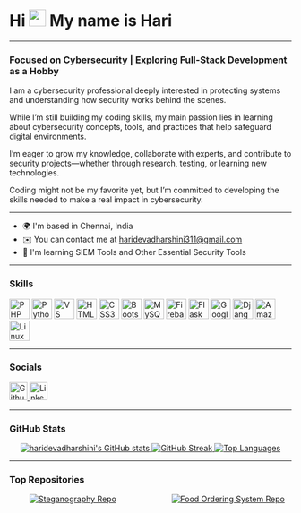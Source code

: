 # Hi <img src="https://user-images.githubusercontent.com/18350557/176309783-0785949b-9127-417c-8b55-ab5a4333674e.gif" width="30px" alt="wave"/> My name is Hari

---

### Focused on Cybersecurity | Exploring Full-Stack Development as a Hobby

I am a cybersecurity professional deeply interested in protecting systems and understanding how security works behind the scenes.

While I’m still building my coding skills, my main passion lies in learning about cybersecurity concepts, tools, and practices that help safeguard digital environments.

I’m eager to grow my knowledge, collaborate with experts, and contribute to security projects—whether through research, testing, or learning new technologies.

Coding might not be my favorite yet, but I’m committed to developing the skills needed to make a real impact in cybersecurity.

---

- 🌍 I'm based in Chennai, India  
- ✉️ You can contact me at [haridevadharshini311@gmail.com](mailto:haridevadharshini311@gmail.com)  
- 🧠 I'm learning SIEM Tools and Other Essential Security Tools  

---

### Skills

<p align="left">
  <a href="https://www.php.net/" target="_blank" rel="noreferrer"><img src="https://raw.githubusercontent.com/danielcranney/readme-generator/main/public/icons/skills/php-colored.svg" width="36" height="36" alt="PHP" title="PHP"/></a>
  <a href="https://www.python.org/" target="_blank" rel="noreferrer"><img src="https://raw.githubusercontent.com/danielcranney/readme-generator/main/public/icons/skills/python-colored.svg" width="36" height="36" alt="Python" title="Python"/></a>
  <a href="https://code.visualstudio.com/" target="_blank" rel="noreferrer"><img src="https://raw.githubusercontent.com/danielcranney/readme-generator/main/public/icons/skills/visualstudiocode-colored.svg" width="36" height="36" alt="VS Code" title="VS Code"/></a>
  <a href="https://developer.mozilla.org/en-US/docs/Glossary/HTML5" target="_blank" rel="noreferrer"><img src="https://raw.githubusercontent.com/danielcranney/readme-generator/main/public/icons/skills/html5-colored.svg" width="36" height="36" alt="HTML5" title="HTML5"/></a>
  <a href="https://www.w3.org/TR/CSS/#css" target="_blank" rel="noreferrer"><img src="https://raw.githubusercontent.com/danielcranney/readme-generator/main/public/icons/skills/css3-colored.svg" width="36" height="36" alt="CSS3" title="CSS3"/></a>
  <a href="https://getbootstrap.com/" target="_blank" rel="noreferrer"><img src="https://raw.githubusercontent.com/danielcranney/readme-generator/main/public/icons/skills/bootstrap-colored.svg" width="36" height="36" alt="Bootstrap" title="Bootstrap"/></a>
  <a href="https://www.mysql.com/" target="_blank" rel="noreferrer"><img src="https://raw.githubusercontent.com/danielcranney/readme-generator/main/public/icons/skills/mysql-colored.svg" width="36" height="36" alt="MySQL" title="MySQL"/></a>
  <a href="https://firebase.google.com/" target="_blank" rel="noreferrer"><img src="https://raw.githubusercontent.com/danielcranney/readme-generator/main/public/icons/skills/firebase-colored.svg" width="36" height="36" alt="Firebase" title="Firebase"/></a>
  <a href="https://flask.palletsprojects.com/en/3.0.x/" target="_blank" rel="noreferrer"><img src="https://raw.githubusercontent.com/danielcranney/readme-generator/main/public/icons/skills/flask-colored.svg" width="36" height="36" alt="Flask" title="Flask"/></a>
  <a href="https://cloud.google.com/" target="_blank" rel="noreferrer"><img src="https://raw.githubusercontent.com/danielcranney/readme-generator/main/public/icons/skills/googlecloud-colored.svg" width="36" height="36" alt="Google Cloud" title="Google Cloud"/></a>
  <a href="https://www.djangoproject.com/" target="_blank" rel="noreferrer"><img src="https://raw.githubusercontent.com/danielcranney/readme-generator/main/public/icons/skills/django-colored.svg" width="36" height="36" alt="Django" title="Django"/></a>
  <a href="https://aws.amazon.com" target="_blank" rel="noreferrer"><img src="https://raw.githubusercontent.com/danielcranney/readme-generator/main/public/icons/skills/skills/aws-colored.svg" width="36" height="36" alt="Amazon Web Services" title="Amazon Web Services"/></a>
  <a href="https://www.linux.org" target="_blank" rel="noreferrer"><img src="https://raw.githubusercontent.com/danielcranney/readme-generator/main/public/icons/skills/linux-colored.svg" width="36" height="36" alt="Linux" title="Linux"/></a>
</p>

---

### Socials

<p align="left">
  <a href="https://github.com/haridevadharshini" target="_blank" rel="noreferrer">
    <picture>
      <source media="(prefers-color-scheme: dark)" srcset="https://raw.githubusercontent.com/danielcranney/readme-generator/main/public/icons/socials/github-dark.svg" />
      <source media="(prefers-color-scheme: light)" srcset="https://raw.githubusercontent.com/danielcranney/readme-generator/main/public/icons/socials/github.svg" />
      <img src="https://raw.githubusercontent.com/danielcranney/readme-generator/main/public/icons/socials/github.svg" width="32" height="32" alt="Github" title="Github" />
    </picture>
  </a>
  <a href="https://linkedin.com/in/haridevadharshini3" target="_blank" rel="noreferrer">
    <picture>
      <source media="(prefers-color-scheme: dark)" srcset="https://raw.githubusercontent.com/danielcranney/readme-generator/main/public/icons/socials/linkedin-dark.svg" />
      <source media="(prefers-color-scheme: light)" srcset="https://raw.githubusercontent.com/danielcranney/readme-generator/main/public/icons/socials/linkedin.svg" />
      <img src="https://raw.githubusercontent.com/danielcranney/readme-generator/main/public/icons/socials/linkedin.svg" width="32" height="32" alt="LinkedIn" title="LinkedIn" />
    </picture>
  </a>
</p>

---

### GitHub Stats

<div align="center">

<a href="http://www.github.com/haridevadharshini">
  <img src="https://github-readme-stats.vercel.app/api?username=haridevadharshini&show_icons=true&hide=prs&title_color=0891b2&text_color=ffffff&icon_color=0891b2&bg_color=1c1917&hide_border=true" alt="haridevadharshini's GitHub stats" />
</a>

<a href="http://www.github.com/haridevadharshini">
  <img src="https://github-readme-streak-stats.herokuapp.com/?user=haridevadharshini&stroke=ffffff&background=1c1917&ring=0891b2&fire=0891b2&currStreakNum=ffffff&currStreakLabel=0891b2&sideNums=ffffff&sideLabels=ffffff&dates=ffffff&hide_border=true" alt="GitHub Streak" />
</a>

<a href="https://github.com/haridevadharshini">
  <img src="https://github-readme-stats.vercel.app/api/top-langs/?username=haridevadharshini&langs_count=10&title_color=0891b2&text_color=ffffff&icon_color=0891b2&bg_color=1c1917&hide_border=true&locale=en&custom_title=Top%20Languages" alt="Top Languages" />
</a>

</div>

---

### Top Repositories

<div align="center" style="display: flex; justify-content: space-between; flex-wrap: wrap; gap: 20px;">
  <a href="https://github.com/haridevadharshini/steganography" style="width: 45%;">
    <img src="https://github-readme-stats.vercel.app/api/pin/?username=haridevadharshini&repo=steganography&title_color=0891b2&text_color=ffffff&icon_color=0891b2&bg_color=1c1917&hide_border=true&locale=en" alt="Steganography Repo" />
  </a>
  <a href="https://github.com/haridevadharshini/food-ordering-system" style="width: 45%;">
    <img src="https://github-readme-stats.vercel.app/api/pin/?username=haridevadharshini&repo=food-ordering-system&title_color=0891b2&text_color=ffffff&icon_color=0891b2&bg_color=1c1917&hide_border=true&locale=en" alt="Food Ordering System Repo" />
  </a>
</div>
